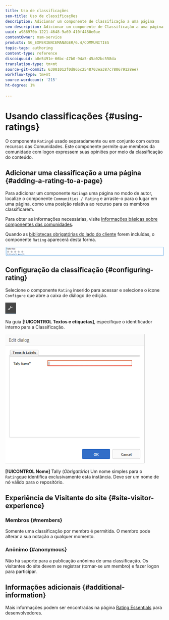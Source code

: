 ```yaml
---
title: Uso de classificações
seo-title: Uso de classificações
description: Adicionar um componente de Classificação a uma página
seo-description: Adicionar um componente de Classificação a uma página
uuid: a986970b-1221-4648-9a69-410f4480e0ae
contentOwner: msm-service
products: SG_EXPERIENCEMANAGER/6.4/COMMUNITIES
topic-tags: authoring
content-type: reference
discoiquuid: a0e5491e-66bc-47b0-94a5-45a02bc558da
translation-type: tm+mt
source-git-commit: 63001012f0d865c2548703ea387c780679128ee7
workflow-type: tm+mt
source-wordcount: '215'
ht-degree: 1%

---
```



# Usando classificações {#using-ratings}

O componente `Rating`é usado separadamente ou em conjunto com outros recursos das Comunidades. Este componente permite que membros da comunidade com logon expressem suas opiniões por meio da classificação do conteúdo.

## Adicionar uma classificação a uma página {#adding-a-rating-to-a-page}

Para adicionar um componente `Rating`a uma página no modo de autor, localize o componente `Communities / Rating` e arraste-o para o lugar em uma página, como uma posição relativa ao recurso para os membros classificarem.

Para obter as informações necessárias, visite [Informações básicas sobre componentes das comunidades](basics.md).

Quando as [bibliotecas obrigatórias do lado do cliente](rating-basics.md#essentials-for-client-side) forem incluídas, o componente `Rating` aparecerá desta forma.

![chlimage_1-493](assets/chlimage_1-493.png)

## Configuração da classificação {#configuring-rating}

Selecione o componente `Rating` inserido para acessar e selecione o ícone `Configure` que abre a caixa de diálogo de edição.

![chlimage_1-494](assets/chlimage_1-494.png)

Na guia **[!UICONTROL Textos e etiquetas]**, especifique o identificador interno para a Classificação.

![chlimage_1-495](assets/chlimage_1-495.png)

**[!UICONTROL Nome]**
 Tally (*Obrigatório*) Um nome simples para o  `Rating`que identifica exclusivamente esta instância. Deve ser um nome de nó válido para o repositório.

## Experiência de Visitante do site {#site-visitor-experience}

### Membros {#members}

Somente uma classificação por membro é permitida. O membro pode alterar a sua notação a qualquer momento.

### Anônimo {#anonymous}

Não há suporte para a publicação anônima de uma classificação. Os visitantes do site devem se registrar (tornar-se um membro) e fazer logon para participar.

## Informações adicionais {#additional-information}

Mais informações podem ser encontradas na página [Rating Essentials](rating-basics.md) para desenvolvedores.
